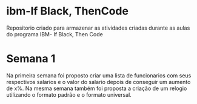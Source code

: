 # ibm-If Black, ThenCode
Repositorio criado para armazenar as atividades criadas durante as aulas do programa IBM- If Black, Then Code

# Semana 1

Na primeira semana foi proposto criar uma lista de funcionarios com seus respectivos salarios e o valor do salario depois de conseguir um aumento de x%.
Na mesma semana também foi proposta a criação de um relogio utilizando o formato padrão e o formato universal.
